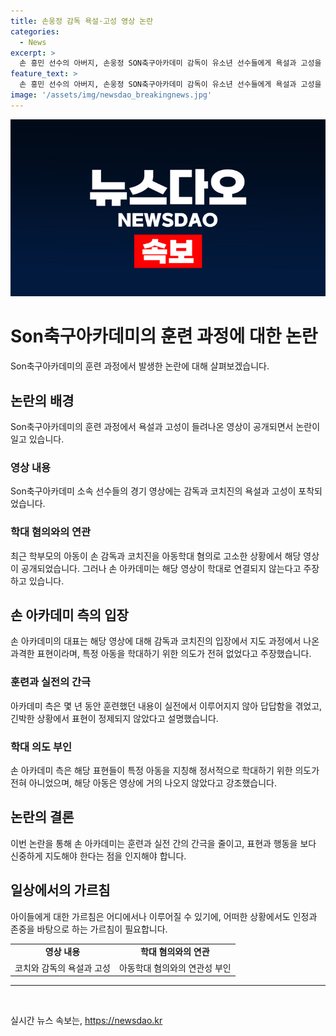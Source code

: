 ```yaml
---
title: 손웅정 감독 욕설·고성 영상 논란
categories:
  - News
excerpt: >
  손 흥민 선수의 아버지, 손웅정 SON축구아카데미 감독이 유소년 선수들에게 욕설과 고성을 퍼붓는 영상이 공개되면서 논란이 불거졌다. 손 아카데미 측은 해당 영상은 아동학대로 논란이 된 아동과는 무관하며, 표현의 부적절함은 긴박한 상황과 훈련의 불만으로 비롯된 것이라고 주장했다. 또한, 해당 아동은 경기에 거의 출전하지 않았고 영상에 나오지도 않았다고 덧붙였다.   
feature_text: >
  손 흥민 선수의 아버지, 손웅정 SON축구아카데미 감독이 유소년 선수들에게 욕설과 고성을 퍼붓는 영상이 공개되면서 논란이 불거졌다. 손 아카데미 측은 해당 영상은 아동학대로 논란이 된 아동과는 무관하며, 표현의 부적절함은 긴박한 상황과 훈련의 불만으로 비롯된 것이라고 주장했다. 또한, 해당 아동은 경기에 거의 출전하지 않았고 영상에 나오지도 않았다고 덧붙였다.   
image: '/assets/img/newsdao_breakingnews.jpg'
---
```


<p><img src="/assets/img/newsdao_breakingnews.jpg" alt="ontimetimes 속보" /></p>

<h1>Son축구아카데미의 훈련 과정에 대한 논란</h1>

<p data-ke-size="size16">Son축구아카데미의 훈련 과정에서 발생한 논란에 대해 살펴보겠습니다.</p>

<h2 data-ke-size="size26">논란의 배경</h2>

<p data-ke-size="size16">Son축구아카데미의 훈련 과정에서 욕설과 고성이 들려나온 영상이 공개되면서 논란이 일고 있습니다.</p>

<h3>영상 내용</h3>

<p data-ke-size="size16">Son축구아카데미 소속 선수들의 경기 영상에는 감독과 코치진의 욕설과 고성이 포착되었습니다.</p>

<h3>학대 혐의와의 연관</h3>

<p data-ke-size="size16">최근 학부모의 아동이 손 감독과 코치진을 아동학대 혐의로 고소한 상황에서 해당 영상이 공개되었습니다. 그러나 손 아카데미는 해당 영상이 학대로 연결되지 않는다고 주장하고 있습니다.</p>

<h2 data-ke-size="size26">손 아카데미 측의 입장</h2>

<p data-ke-size="size16">손 아카데미의 대표는 해당 영상에 대해 감독과 코치진의 입장에서 지도 과정에서 나온 과격한 표현이라며, 특정 아동을 학대하기 위한 의도가 전혀 없었다고 주장했습니다.</p>

<h3>훈련과 실전의 간극</h3>

<p data-ke-size="size16">아카데미 측은 몇 년 동안 훈련했던 내용이 실전에서 이루어지지 않아 답답함을 겪었고, 긴박한 상황에서 표현이 정제되지 않았다고 설명했습니다.</p>

<h3>학대 의도 부인</h3>

<p data-ke-size="size16">손 아카데미 측은 해당 표현들이 특정 아동을 지칭해 정서적으로 학대하기 위한 의도가 전혀 아니었으며, 해당 아동은 영상에 거의 나오지 않았다고 강조했습니다.</p>

<h2 data-ke-size="size26">논란의 결론</h2>

<p data-ke-size="size16">이번 논란을 통해 손 아카데미는 훈련과 실전 간의 간극을 줄이고, 표현과 행동을 보다 신중하게 지도해야 한다는 점을 인지해야 합니다.</p>

<h2 data-ke-size="size26">일상에서의 가르침</h2>

<p data-ke-size="size16">아이들에게 대한 가르침은 어디에서나 이루어질 수 있기에, 어떠한 상황에서도 인정과 존중을 바탕으로 하는 가르침이 필요합니다.</p>

<table>
  <tbody>
    <tr>
      <td style="text-align: center; height: 17px;"><b>영상 내용</b></td>
      <td style="text-align: center; height: 17px;"><b>학대 혐의와의 연관</b></td>
    </tr>
    <tr>
      <td style="text-align: center;">코치와 감독의 욕설과 고성</td>
      <td style="text-align: center;">아동학대 혐의와의 연관성 부인</td>
    </tr>
  </tbody>
</table>

<hr>

<p data-ke-size="size16">&nbsp;</p>
실시간 뉴스 속보는, <a href="https://newsdao.kr" rel="dofollow">https://newsdao.kr</a>



